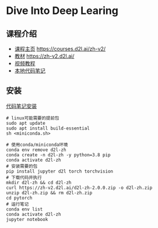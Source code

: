 # Dive Into Deep Learing

## 课程介绍
- [课程主页](https://courses.d2l.ai/zh-v2/)
https://courses.d2l.ai/zh-v2/
- [教材](https://zh-v2.d2l.ai/)
https://zh-v2.d2l.ai/
- [视频教程](https://space.bilibili.com/1567748478/channel/seriesdetail?sid=358497)
- [本地代码笔记](F:\Learning\ArtificialIntelligence\DriveIntoDeepLearning)

## 安装
[代码笔记安装](https://zh-v2.d2l.ai/chapter_installation/index.html)

```shell
# linux可能需要的提前包
sudo apt update
sudo apt install build-essential
sh <miniconda.sh>

# 使用conda/miniconda环境
conda env remove d2l-zh
conda create -n d2l-zh -y python=3.8 pip
conda activate d2l-zh
# 安装需要的包
pip install jupyter d2l torch torchvision
# 下载代码并执行
mkdir d2l-zh && cd d2l-zh
curl https://zh-v2.d2l.ai/d2l-zh-2.0.0.zip -o d2l-zh.zip
unzip d2l-zh.zip && rm d2l-zh.zip
cd pytorch
# 运行笔记
conda env list
conda activate d2l-zh
jupyter notebook
```
